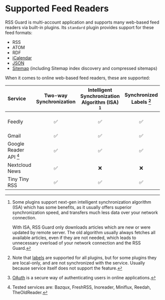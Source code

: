 Supported Feed Readers
======================
RSS Guard is multi-account application and supports many web-based feed readers via built-in plugins. Its `standard` plugin provides support for these feed formats:
* RSS
* ATOM
* RDF
* [iCalendar](https://en.wikipedia.org/wiki/ICalendar)
* [JSON](https://www.jsonfeed.org)
* [Sitemap](https://en.wikipedia.org/wiki/Sitemaps) (including Sitemap index discovery and compressed sitemaps)

When it comes to online web-based feed readers, these are supported:

| Service | Two-way Synchronization | Intelligent Synchronization Algorithm (ISA) [^1] | Synchronized Labels [^2] | OAuth [^3] |
| :---              | :---:  | :---: | :---: | :---:
| Feedly            | ✅ | ✅ | ✅ | ✅ (only for official binaries)
| Gmail             | ✅ | ✅ | ✅ | ✅
| Google Reader API [^4] | ✅ | ✅ | ✅ | ✅ (only for Inoreader)
| Nextcloud News    | ✅ | ❌ | ❌ | ❌
| Tiny Tiny RSS     | ✅ | ✅ | ✅ | ❌

[^1]: Some plugins support next-gen intelligent synchronization algorithm (ISA) which has some benefits, as it usually offers superior synchronization speed, and transfers much less data over your network connection.

    With ISA, RSS Guard only downloads articles which are new or were updated by remote server. The old algorithm usually always fetches all available articles, even if they are not needed, which leads to unnecessary overload of your network connection and the RSS Guard.

[^2]: Note that [labels](#features/labels) are supported for all plugins, but for some plugins they are local-only, and are not synchronized with the service. Usually because service itself does not support the feature.

[^3]: [OAuth](https://en.wikipedia.org/wiki/OAuth) is a secure way of authenticating users in online applications.

[^4]: Tested services are: Bazqux, FreshRSS, Inoreader, Miniflux, Reedah, TheOldReader.
